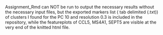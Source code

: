 Assignment_Rmd can NOT be run to output the necessary results without the necessary input files, but the exported markers list ( tab delimited (.txt))  of clusters I found for the PC 10 and resolution 0.3 is included in the repository, while the featureplots of CCL5, MS4A1, SEPT5 are visible at the very end of the knitted html file.
